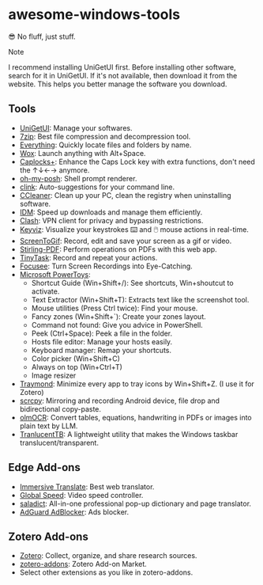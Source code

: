 # awesome-windows-tools

😎 No fluff, just stuff.

> [!Note]
> I recommend installing UniGetUI first. Before installing other software, search for it in UniGetUI. If it's not available, then download it from the website. This helps you better manage the software you download.


## Tools

- [UniGetUI](https://github.com/marticliment/UniGetUI): Manage your softwares.
- [7zip](https://www.7-zip.org/): Best file compression and decompression tool.
- [Everything](https://www.voidtools.com/en-us/): Quickly locate files and folders by name.
- [Wox](https://github.com/Wox-launcher/Wox): Launch anything with Alt+Space.
- [Caplocks+](https://capslox.com/capslock-plus/en.html): Enhance the Caps Lock key with extra functions, don't need the ↑↓←→ anymore.
- [oh-my-posh](https://github.com/JanDeDobbeleer/oh-my-posh): Shell prompt renderer.
- [clink](https://github.com/chrisant996/clink): Auto-suggestions for your command line.
- [CCleaner](https://www.ccleaner.com/ccleaner): Clean up your PC, clean the registry when uninstalling software.
- [IDM](https://www.internetdownloadmanager.com/): Speed up downloads and manage them efficiently.
- [Clash](https://github.com/clashdownload/Clash): VPN client for privacy and bypassing restrictions.
- [Keyviz](https://mularahul.github.io/keyviz/): Visualize your keystrokes ⌨️ and 🖱️ mouse actions in real-time.
- [ScreenToGif](https://github.com/NickeManarin/ScreenToGif): Record, edit and save your screen as a gif or video.
- [Stirling-PDF](https://github.com/Stirling-Tools/Stirling-PDF): Perform operations on PDFs with this web app.
- [TinyTask](https://www.tinytask.net/): Record and repeat your actions.
- [Focusee](https://focusee.imobie.com/): Turn Screen Recordings into Eye-Catching.
- [Microsoft PowerToys](https://github.com/microsoft/PowerToys):
  - Shortcut Guide (Win+Shift+/): See shortcuts, Win+shoutcut to activate.
  - Text Extractor (Win+Shift+T): Extracts text like the screenshot tool.
  - Mouse utilities (Press Ctrl twice): Find your mouse.
  - Fancy zones (Win+Shift+`): Create your zones layout.
  - Command not found: Give you advice in PowerShell.
  - Peek (Ctrl+Space): Peek a file in the folder.
  - Hosts file editor: Manage your hosts easily.
  - Keyboard manager: Remap your shortcuts.
  - Color picker (Win+Shift+C)
  - Always on top (Win+Ctrl+T)
  - Image resizer
- [Traymond](https://github.com/fcFn/traymond): Minimize every app to tray icons by Win+Shift+Z. (I use it for Zotero)
- [scrcpy](https://github.com/Genymobile/scrcpy): Mirroring and recording Android device, file drop and bidirectional copy-paste.
- [olmOCR](https://github.com/allenai/olmocr): Convert tables, equations, handwriting in PDFs or images into plain text by LLM.
- [TranlucentTB](https://github.com/TranslucentTB/TranslucentTB): A lightweight utility that makes the Windows taskbar translucent/transparent.

## Edge Add-ons

- [Immersive Translate](https://microsoftedge.microsoft.com/addons/detail/immersive-translate-tra/amkbmndfnliijdhojkpoglbnaaahippg): Best web translator.
- [Global Speed](https://microsoftedge.microsoft.com/addons/detail/global-speed/mjhlabbcmjflkpjknnicihkfnmbdfced): Video speed controller.
- [saladict](https://saladict.crimx.com/): All-in-one professional pop-up dictionary and page translator.
- [AdGuard AdBlocker](https://microsoftedge.microsoft.com/addons/detail/adguard-adblocker/pdffkfellgipmhklpdmokmckkkfcopbh): Ads blocker.

## Zotero Add-ons
- [Zotero](https://www.zotero.org/): Collect, organize, and share research sources.
- [zotero-addons](https://github.com/syt2/zotero-addons): Zotero Add-on Market.
- Select other extensions as you like in zotero-addons.
